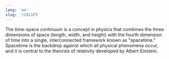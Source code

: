 ```yaml
---
lang: 'en'
slug: '/C811F5'
---
```


The time-space continuum is a concept in physics that combines the three dimensions of space (length, width, and height) with the fourth dimension of time into a single, interconnected framework known as "spacetime." Spacetime is the backdrop against which all physical phenomena occur, and it is central to the theories of relativity developed by Albert Einstein.
